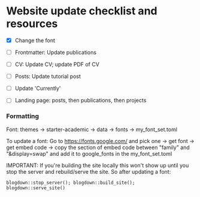# Website update checklist and resources

- [x] Change the font
- [ ] Frontmatter: Update publications
- [ ] CV: Update CV; update PDF of CV
- [ ] Posts: Update tutorial post
- [ ] Update 'Currently'
- [ ] Landing page: posts, then publications, then projects





### Formatting

Font: themes -> starter-academic -> data -> fonts -> my_font_set.toml

To update a font: Go to https://fonts.google.com/ and pick one -> get font -> get embed code -> copy the section of embed code between "family" and "&display=swap" and add it to google_fonts in the my_font_set.toml 

IMPORTANT: If you're building the site locally this won't show up until you stop the server and rebuild/serve the site. So after updating a font:

`blogdown::stop_server(); blogdown::build_site(); blogdown::serve_site()`

